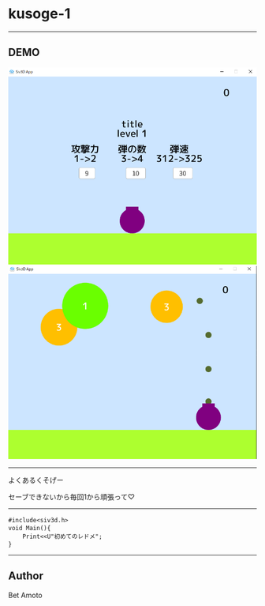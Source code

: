 # kusoge-1
***
## DEMO
![DEMO1](test1.png)
![DEMO2](test2.png)
***
よくあるくそげー

セーブできないから毎回1から頑張って♡
***
```c++:helloworld
#include<siv3d.h>
void Main(){
    Print<<U"初めてのレドメ";
}
```
***
## Author
Bet Amoto
